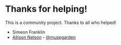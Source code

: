 # Thanks for helping!

This is a community project. Thanks to all who helped!

* Simeon Franklin
* [Allison Nelson](http://www.github.com/nelsonam) - [@musegarden](http://www.twitter.com/musegarden)
